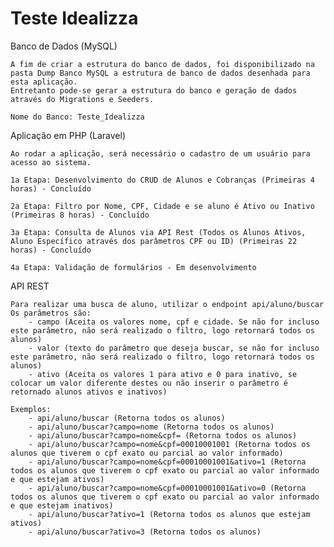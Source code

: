 # Teste Idealizza

Banco de Dados (MySQL)

    A fim de criar a estrutura do banco de dados, foi disponibilizado na pasta Dump Banco MySQL a estrutura de banco de dados desenhada para esta aplicação. 
    Entretanto pode-se gerar a estrutura do banco e geração de dados através do Migrations e Seeders.
	
    Nome do Banco: Teste_Idealizza

Aplicação em PHP (Laravel)

    Ao rodar a aplicação, será necessário o cadastro de um usuário para acesso ao sistema.

    1a Etapa: Desenvolvimento do CRUD de Alunos e Cobranças (Primeiras 4 horas) - Concluído

    2a Etapa: Filtro por Nome, CPF, Cidade e se aluno é Ativo ou Inativo (Primeiras 8 horas) - Concluído

    3a Etapa: Consulta de Alunos via API Rest (Todos os Alunos Ativos, Aluno Específico através dos parâmetros CPF ou ID) (Primeiras 22 horas) - Concluído
    
    4a Etapa: Validação de formulários - Em desenvolvimento
    
API REST

    Para realizar uma busca de aluno, utilizar o endpoint api/aluno/buscar
    Os parâmetros são:
        - campo (Aceita os valores nome, cpf e cidade. Se não for incluso este parâmetro, não será realizado o filtro, logo retornará todos os alunos)
        - valor (texto do parâmetro que deseja buscar, se não for incluso este parâmetro, não será realizado o filtro, logo retornará todos os alunos)
        - ativo (Aceita os valores 1 para ativo e 0 para inativo, se colocar um valor diferente destes ou não inserir o parâmetro é retornado alunos ativos e inativos)

    Exemplos:
        - api/aluno/buscar (Retorna todos os alunos)
        - api/aluno/buscar?campo=nome (Retorna todos os alunos)
        - api/aluno/buscar?campo=nome&cpf= (Retorna todos os alunos)
        - api/aluno/buscar?campo=nome&cpf=00010001001 (Retorna todos os alunos que tiverem o cpf exato ou parcial ao valor informado)
        - api/aluno/buscar?campo=nome&cpf=00010001001&ativo=1 (Retorna todos os alunos que tiverem o cpf exato ou parcial ao valor informado e que estejam ativos)
        - api/aluno/buscar?campo=nome&cpf=00010001001&ativo=0 (Retorna todos os alunos que tiverem o cpf exato ou parcial ao valor informado e que estejam inativos)
        - api/aluno/buscar?ativo=1 (Retorna todos os alunos que estejam ativos)
        - api/aluno/buscar?ativo=3 (Retorna todos os alunos)


